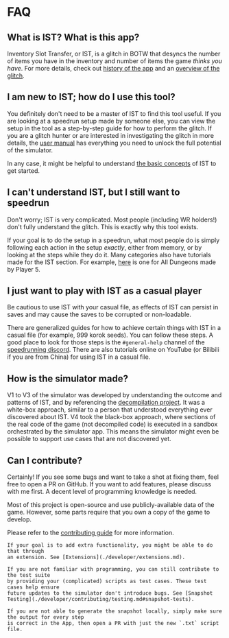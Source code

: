 # FAQ

## What is IST? What is this app?
Inventory Slot Transfer, or IST, is a glitch in BOTW that desyncs the number of 
items you have in the inventory and number of items the game *thinks you have*.
For more details, check out [history of the app](./history.md) and an 
[overview of the glitch](./ist/index.md).

## I am new to IST; how do I use this tool?
You definitely don't need to be a master of IST to find this tool useful.
If you are looking at a speedrun setup made by someone else, 
you can view the setup in the tool as a step-by-step guide for how to perform
the glitch. If you are a glitch hunter or are interested in investigating
the glitch in more details, the [user manual](./user/index.md) has everything
you need to unlock the full potential of the simulator.

In any case, it might be helpful to understand [the basic concepts](./ist/index.md)
of IST to get started.

## I can't understand IST, but I still want to speedrun
Don't worry; IST is very complicated. Most people (including WR holders!)
don't fully understand the glitch. This is exactly why this tool exists.

If your goal is to do the setup in a speedrun, what most people do is 
simply following each action in the setup *exactly*, either from memory,
or by looking at the steps while they do it.
Many categories also have tutorials made for the IST section. For example,
[here](https://www.youtube.com/watch?v=NZBmu9hEZY0) is one for All Dungeons
made by Player 5.

## I just want to play with IST as a casual player
Be cautious to use IST with your casual file, as effects of IST can persist
in saves and may cause the saves to be corrupted or non-loadable.

There are generalized guides for how to achieve certain things with IST
in a casual file (for example, <skyb>999 korok seeds</skyb>). You can follow
these steps. A good place to look for those steps is the `#general-help`
channel of the [speedrunning discord](./welcome.md#discord).
There are also tutorials online on YouTube (or Bilibili if you are from China)
for using IST in a casual file.

## How is the simulator made?
V1 to V3 of the simulator was developed by understanding the outcome
and patterns of IST, and by referencing the [decompilation project](https://github.com/zeldaret/botw).
It was a white-box approach, similar to a person that understood everything ever discovered about IST.
V4 took the black-box approach, where sections of the real code of the game (not decompiled code)
is executed in a sandbox orchestrated by the simulator app. This means the simulator
might even be possible to support use cases that are not discovered yet.

## Can I contribute?
Certainly! If you see some bugs and want to take a shot at fixing them,
feel free to open a PR on GitHub. If you want to add features, please discuss
with me first. A decent level of programming knowledge is needed.

Most of this project is open-source and use publicly-available data of the game.
However, some parts require that you own a copy of the game to develop.

Please refer to the [contributing guide](./developer/contributing/index.md) for more information.

```admonish note
If your goal is to add extra functionality, you might be able to do that through
an extension. See [Extensions](./developer/extensions.md).
```
```admonish note
If you are not familiar with programming, you can still contribute to the test suite
by providing your (complicated) scripts as test cases. These test cases help ensure
future updates to the simulator don't introduce bugs. See [Snapshot Testing](./developer/contributing/testing.md#snapshot-tests).

If you are not able to generate the snapshot locally, simply make sure the output for every step
is correct in the App, then open a PR with just the new `.txt` script file.
```





